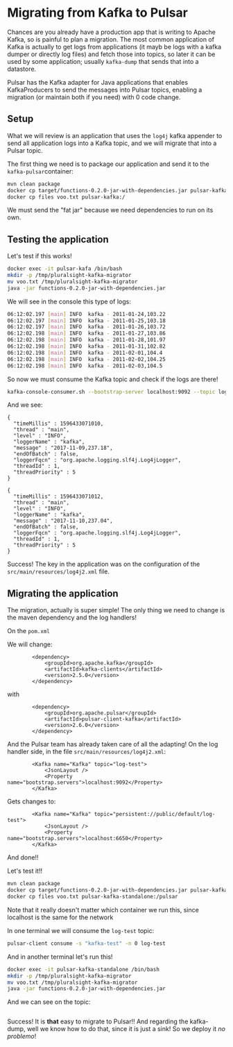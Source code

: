 # Migrating from Kafka to Pulsar

Chances are you already have a production app that is writing to Apache Kafka, so is painful to plan a migration.
The most common application of Kafka is actually to get logs from applications (it mayb be logs with a kafka dumper or directly log files)
and fetch those into topics, so later it can be used by some application; usually `kafka-dump` that sends that into a datastore.

Pulsar has the Kafka adapter for Java applications that enables KafkaProducers to send the messages into Pulsar topics, 
enabling a migration (or maintain both if you need) with 0 code change.

## Setup

What we will review is an application that uses the `log4j` kafka appender to send all application logs into a Kafka topic, 
and we will migrate that into a Pulsar topic.

The first thing we need is to package our application and send it to the `kafka-pulsar`container:

```bash
mvn clean package
docker cp target/functions-0.2.0-jar-with-dependencies.jar pulsar-kafka:/functions-0.2.0-jar-with-dependencies.jar
docker cp files voo.txt pulsar-kafka:/
```

We must send the "fat jar" because we need dependencies to run on its own.


## Testing the application

Let's test if this works!

```bash
docker exec -it pulsar-kafa /bin/bash
mkdir -p /tmp/pluralsight-kafka-migrator
mv voo.txt /tmp/pluralsight-kafka-migrator
java -jar functions-0.2.0-jar-with-dependencies.jar
```

We will see in the console this type of logs:

```bash
06:12:02.197 [main] INFO  kafka - 2011-01-24,103.22
06:12:02.197 [main] INFO  kafka - 2011-01-25,103.18
06:12:02.197 [main] INFO  kafka - 2011-01-26,103.72
06:12:02.198 [main] INFO  kafka - 2011-01-27,103.86
06:12:02.198 [main] INFO  kafka - 2011-01-28,101.97
06:12:02.198 [main] INFO  kafka - 2011-01-31,102.82
06:12:02.198 [main] INFO  kafka - 2011-02-01,104.4
06:12:02.198 [main] INFO  kafka - 2011-02-02,104.25
06:12:02.198 [main] INFO  kafka - 2011-02-03,104.5
```

So now we must consume the Kafka topic and check if the logs are there!

```bash
kafka-console-consumer.sh --bootstrap-server localhost:9092 --topic log-test --from-beginning --partition 0
```

And we see:

```
{
  "timeMillis" : 1596433071010,
  "thread" : "main",
  "level" : "INFO",
  "loggerName" : "kafka",
  "message" : "2017-11-09,237.18",
  "endOfBatch" : false,
  "loggerFqcn" : "org.apache.logging.slf4j.Log4jLogger",
  "threadId" : 1,
  "threadPriority" : 5
}

{
  "timeMillis" : 1596433071012,
  "thread" : "main",
  "level" : "INFO",
  "loggerName" : "kafka",
  "message" : "2017-11-10,237.04",
  "endOfBatch" : false,
  "loggerFqcn" : "org.apache.logging.slf4j.Log4jLogger",
  "threadId" : 1,
  "threadPriority" : 5
}
```

Success! The key in the application was on the configuration of the `src/main/resources/log4j2.xml` file.

## Migrating the application

The migration, actually is super simple! The only thing we need to change is the maven dependency and the log handlers!

On the `pom.xml`

We will change:

```
        <dependency>
            <groupId>org.apache.kafka</groupId>
            <artifactId>kafka-clients</artifactId>
            <version>2.5.0</version>
        </dependency>
```

with

```
        <dependency>
			<groupId>org.apache.pulsar</groupId>
			<artifactId>pulsar-client-kafka</artifactId>
			<version>2.6.0</version>
		</dependency>
```

And the Pulsar team has already taken care of all the adapting! On the log handler side, in the file `src/main/resources/log4j2.xml`:

```
        <Kafka name="Kafka" topic="log-test">
            <JsonLayout />
            <Property name="bootstrap.servers">localhost:9092</Property>
        </Kafka>
```

Gets changes to:

```
        <Kafka name="Kafka" topic="persistent://public/default/log-test">
            <JsonLayout />
            <Property name="bootstrap.servers">localhost:6650</Property>
        </Kafka>
```

And done!!

Let's test it!!

```bash
mvn clean package
docker cp target/functions-0.2.0-jar-with-dependencies.jar pulsar-kafka-standalone:/functions-0.2.0-jar-with-dependencies.jar
docker cp files voo.txt pulsar-kafka-standalone:/pulsar
```

Note that it really doesn't matter which container we run this, since localhost is the same for the network

In one terminal we will consume the `log-test` topic:

```bash
pulsar-client consume -s "kafka-test" -n 0 log-test
```

And in another terminal let's run this!

```bash
docker exec -it pulsar-kafka-standalone /bin/bash
mkdir -p /tmp/pluralsight-kafka-migrator
mv voo.txt /tmp/pluralsight-kafka-migrator
java -jar functions-0.2.0-jar-with-dependencies.jar
```

And we can see on the topic:

```
```

Success! It is **that** easy to migrate to Pulsar!! And regarding the kafka-dump, well we know how to do that, since it is just a sink! So we deploy it *no problemo*!



